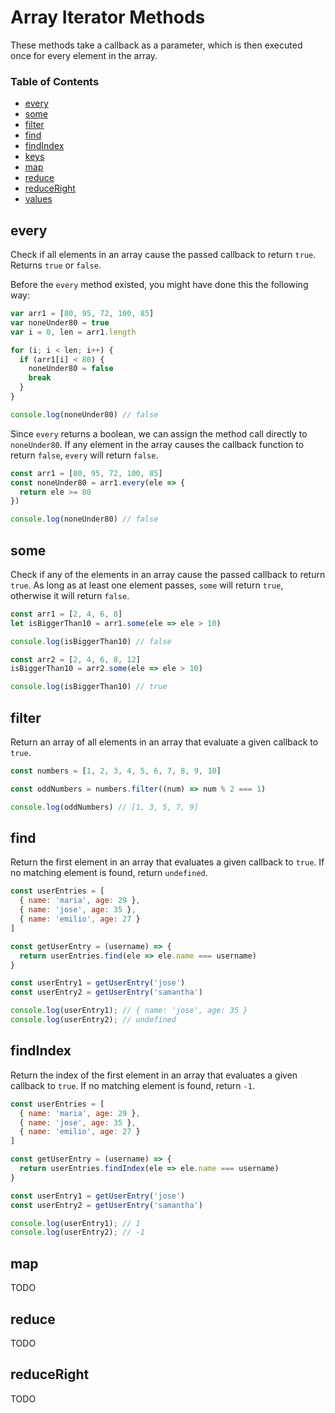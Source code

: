 # Array Iterator Methods

These methods take a callback as a parameter, which is then executed once for every element in the array.

### Table of Contents

* [every](#every)
* [some](#some)
* [filter](#filter)
* [find](#find)
* [findIndex](#findindex)
* [keys](#keys)
* [map](#map)
* [reduce](#reduce)
* [reduceRight](#reduceright)
* [values](#values)

## every

Check if all elements in an array cause the passed callback to return `true`. Returns `true` or `false`.

Before the `every` method existed, you might have done this the following way:

```javascript
var arr1 = [80, 95, 72, 100, 85]
var noneUnder80 = true
var i = 0, len = arr1.length

for (i; i < len; i++) {
  if (arr1[i] < 80) {
    noneUnder80 = false
    break
  }
}

console.log(noneUnder80) // false
```

Since `every` returns a boolean, we can assign the method call directly to `noneUnder80`. If any element in the array causes the callback function to return `false`, `every` will return `false`.

```javascript
const arr1 = [80, 95, 72, 100, 85]
const noneUnder80 = arr1.every(ele => {
  return ele >= 80
})

console.log(noneUnder80) // false
```

## some

Check if any of the elements in an array cause the passed callback to return `true`. As long as at least one element passes, `some` will return `true`, otherwise it will return `false`.

```javascript
const arr1 = [2, 4, 6, 8]
let isBiggerThan10 = arr1.some(ele => ele > 10)

console.log(isBiggerThan10) // false

const arr2 = [2, 4, 6, 8, 12]
isBiggerThan10 = arr2.some(ele => ele > 10)

console.log(isBiggerThan10) // true
```

## filter

Return an array of all elements in an array that evaluate a given callback to `true`.

```javascript
const numbers = [1, 2, 3, 4, 5, 6, 7, 8, 9, 10]

const oddNumbers = numbers.filter((num) => num % 2 === 1)

console.log(oddNumbers) // [1, 3, 5, 7, 9]
```

## find

Return the first element in an array that evaluates a given callback to `true`. If no matching element is found, return `undefined`.

```javascript
const userEntries = [
  { name: 'maria', age: 29 },
  { name: 'jose', age: 35 },
  { name: 'emilio', age: 27 }
]

const getUserEntry = (username) => {
  return userEntries.find(ele => ele.name === username)
}

const userEntry1 = getUserEntry('jose')
const userEntry2 = getUserEntry('samantha')

console.log(userEntry1); // { name: 'jose', age: 35 }
console.log(userEntry2); // undefined
```

## findIndex

Return the index of the first element in an array that evaluates a given callback to `true`. If no matching element is found, return `-1`.

```javascript
const userEntries = [
  { name: 'maria', age: 29 },
  { name: 'jose', age: 35 },
  { name: 'emilio', age: 27 }
]

const getUserEntry = (username) => {
  return userEntries.findIndex(ele => ele.name === username)
}

const userEntry1 = getUserEntry('jose')
const userEntry2 = getUserEntry('samantha')

console.log(userEntry1); // 1
console.log(userEntry2); // -1
```

## map

TODO

## reduce

TODO

## reduceRight

TODO
